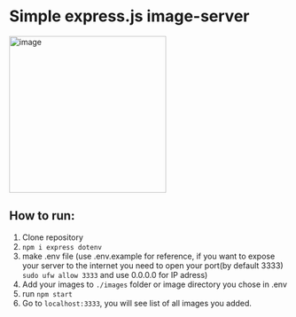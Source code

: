 # Simple express.js image-server

<img width="283" alt="image" src="https://github.com/leevayy/image-server/assets/86363699/7bd4403c-9809-4154-b3b7-70da64ce37f9">

## How to run:

1. Clone repository
2. `npm i express dotenv`
3. make .env file (use .env.example for reference, if you want to expose your server to the internet you need to open your port(by default 3333) `sudo ufw allow 3333` and use 0.0.0.0 for IP adress)
4. Add your images to `./images` folder or image directory you chose in .env
5. run `npm start`
6. Go to `localhost:3333`, you will see list of all images you added.
